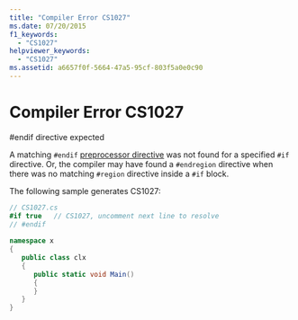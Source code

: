 ```yaml
---
title: "Compiler Error CS1027"
ms.date: 07/20/2015
f1_keywords: 
  - "CS1027"
helpviewer_keywords: 
  - "CS1027"
ms.assetid: a6657f0f-5664-47a5-95cf-803f5a0e0c90
---
```

# Compiler Error CS1027
\#endif directive expected  
  
 A matching `#endif` [preprocessor directive](../language-reference/preprocessor-directives/index.md) was not found for a specified `#if` directive. Or, the compiler may have found a `#endregion` directive when there was no matching `#region` directive inside a `#if` block.  
  
 The following sample generates CS1027:  
  
```csharp  
// CS1027.cs  
#if true   // CS1027, uncomment next line to resolve  
// #endif  
  
namespace x  
{  
   public class clx  
   {  
      public static void Main()  
      {  
      }  
   }  
}  
```

